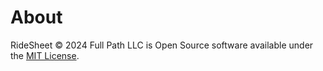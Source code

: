 # About

RideSheet © 2024 Full Path LLC is Open Source software available under the [MIT License](https://github.com/full-path/ridesheet/blob/main/LICENSE).